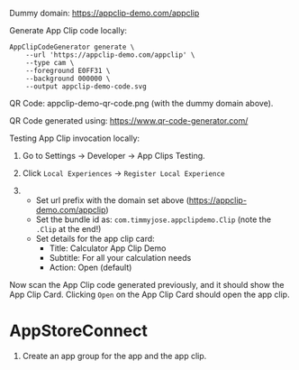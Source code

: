 Dummy domain: https://appclip-demo.com/appclip


Generate App Clip code locally:

```
AppClipCodeGenerator generate \
    --url 'https://appclip-demo.com/appclip' \
    --type cam \
    --foreground E0FF31 \
    --background 000000 \
    --output appclip-demo-code.svg

```

QR Code: appclip-demo-qr-code.png (with the dummy domain above).

QR Code generated using: https://www.qr-code-generator.com/


Testing App Clip invocation locally:

1. Go to Settings -> Developer -> App Clips Testing.

2. Click `Local Experiences` -> `Register Local Experience`

3. 
    * Set url prefix with the domain set above (https://appclip-demo.com/appclip)
    * Set the bundle id as: `com.timmyjose.appclipdemo.Clip` (note the `.Clip` at the end!)
    * Set details for the app clip card:
        - Title: Calculator App Clip Demo
        - Subtitle: For all your calculation needs
        - Action: Open (default)

Now scan the App Clip code generated previously, and it should show the App Clip Card.
Clicking `Open` on the App Clip Card should open the app clip.


AppStoreConnect
===============

1. Create an app group for the app and the app clip.
